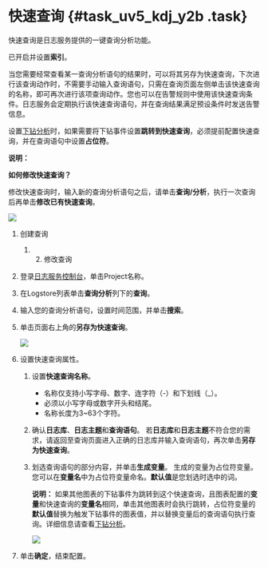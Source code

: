 # 快速查询 {#task_uv5_kdj_y2b .task}

快速查询是日志服务提供的一键查询分析功能。

已开启并设置**索引**。

当您需要经常查看某一查询分析语句的结果时，可以将其另存为快速查询，下次进行该查询动作时，不需要手动输入查询语句，只需在查询页面左侧单击该快速查询的名称，即可再次进行该项查询动作。您也可以在告警规则中使用该快速查询条件。日志服务会定期执行该快速查询语句，并在查询结果满足预设条件时发送告警信息。

设置[下钻分析](intl.zh-CN/用户指南/可视化分析/仪表盘/下钻分析.md)时，如果需要将下钻事件设置**跳转到快速查询**，必须提前配置快速查询，并在查询语句中设置**占位符**。

**说明：** 

**如何修改快速查询？**

修改快速查询时，输入新的查询分析语句之后，请单击**查询/分析**，执行一次查询后再单击**修改已有快速查询**。

![](http://static-aliyun-doc.oss-cn-hangzhou.aliyuncs.com/assets/img/18787/155316515136656_zh-CN.png)

1.  创建查询 
    1.  2.  修改查询 
3.  登录[日志服务控制台](https://sls.console.aliyun.com)，单击Project名称。 
4.  在Logstore列表单击**查询分析**列下的**查询**。 
5.  输入您的查询分析语句，设置时间范围，并单击**搜索**。 
6.  单击页面右上角的**另存为快速查询**。 

    ![](http://static-aliyun-doc.oss-cn-hangzhou.aliyuncs.com/assets/img/18787/155316515110769_zh-CN.png)

7.  设置快速查询属性。 
    1.  设置**快速查询名称**。 
        -   名称仅支持小写字母、数字、连字符（-）和下划线（\_）。
        -   必须以小写字母或数字开头和结尾。
        -   名称长度为3~63个字符。
    2.  确认**日志库**、**日志主题**和**查询语句**。 若**日志库**和**日志主题**不符合您的需求，请返回至查询页面进入正确的日志库并输入查询语句，再次单击**另存为快速查询**。
    3.  划选查询语句的部分内容，并单击**生成变量**。 生成的变量为占位符变量。您可以在**变量名**中为占位符变量命名。**默认值**是您划选时选中的词。

        **说明：** 如果其他图表的下钻事件为跳转到这个快速查询，且图表配置的**变量**和快速查询的**变量名**相同，单击其他图表时会执行跳转，占位符变量的**默认值**替换为触发下钻事件的图表值，并以替换变量后的查询语句执行查询。详细信息请查看[下钻分析](intl.zh-CN/用户指南/可视化分析/仪表盘/下钻分析.md)。

        ![](http://static-aliyun-doc.oss-cn-hangzhou.aliyuncs.com/assets/img/18787/155316515110770_zh-CN.png)

8.  单击**确定**，结束配置。 

